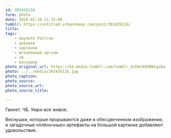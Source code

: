 ```yaml
---
id: 392435116
form: photo
date: 2010-02-16 11:15:00
tumblr: https://untitled.urbansheep.com/post/392435116/
title:
tags:
    - Gwyneth Paltrow
    - девушки
    - картинки
    - мгновенный оргазм
    - чб
    - веснушки
photo_original_url: https://64.media.tumblr.com/tumblr_kxhmt4Gh0W1qz4wzio1_1280.jpg
photo: ../../media/392435116.jpg
photo_caption:
photo_source:
photo_source_url:
photo_source_title:

---
```


<p>Гвинет. ЧБ. Умри всё живое.</p>

<p>Веснушки, которые прорываются даже в обесцвеченном изображении, и загадочные «плёночные» артефакты на большой картинке добавляют удовольствия.</p>
